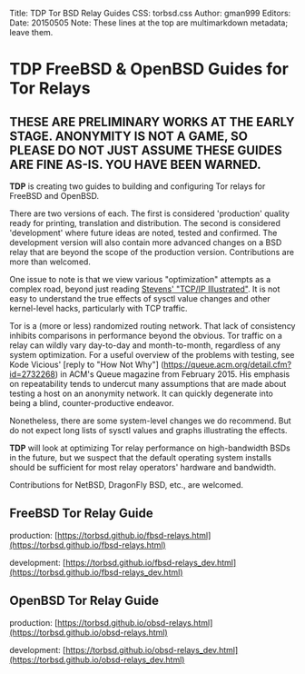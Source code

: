 Title: TDP Tor BSD Relay Guides
CSS: torbsd.css
Author: gman999
Editors:
Date: 20150505
Note: These lines at the top are multimarkdown metadata; leave them.

# __TDP__ FreeBSD & OpenBSD Guides for Tor Relays #

## THESE ARE PRELIMINARY WORKS AT THE EARLY STAGE. ANONYMITY IS NOT A GAME, SO PLEASE DO NOT JUST ASSUME THESE GUIDES ARE FINE AS-IS. YOU HAVE BEEN WARNED. ##

__TDP__ is creating two guides to building and configuring Tor relays for FreeBSD and OpenBSD.

There are two versions of each. The first is considered 'production' quality ready for printing, translation and distribution. The second is considered 'development' where future ideas are noted, tested and confirmed. The development version will also contain more advanced changes on a BSD relay that are beyond the scope of the production version. Contributions are more than welcomed.

One issue to note is that we view various "optimization" attempts as a complex road, beyond just reading [Stevens' "TCP/IP Illustrated"](https://en.wikipedia.org/wiki/TCP/IP_Illustrated). It is not easy to understand the true effects of sysctl value changes and other kernel-level hacks, particularly with TCP traffic.

Tor is a (more or less) randomized routing network. That lack of consistency inhibits comparisons in performance beyond the obvious. Tor traffic on a relay can wildly vary day-to-day and month-to-month, regardless of any system optimization. For a useful overview of the problems with testing, see Kode Vicious' [reply to "How Not Why"] (https://queue.acm.org/detail.cfm?id=2732268) in ACM's Queue magazine from February 2015. His emphasis on repeatability tends to undercut many assumptions that are made about testing a host on an anonymity network. It can quickly degenerate into being a blind, counter-productive endeavor.

Nonetheless, there are some system-level changes we do recommend. But do not expect long lists of sysctl values and graphs illustrating the effects.

__TDP__ will look at optimizing Tor relay performance on high-bandwidth BSDs in the future, but we suspect that the default operating system installs should be sufficient for most relay operators' hardware and bandwidth. 

Contributions for NetBSD, DragonFly BSD, etc., are welcomed.

## FreeBSD Tor Relay Guide

production: [https://torbsd.github.io/fbsd-relays.html](https://torbsd.github.io/fbsd-relays.html)

development: [https://torbsd.github.io/fbsd-relays_dev.html](https://torbsd.github.io/fbsd-relays_dev.html)

## OpenBSD Tor Relay Guide

production: [https://torbsd.github.io/obsd-relays.html](https://torbsd.github.io/obsd-relays.html)

development: [https://torbsd.github.io/obsd-relays_dev.html](https://torbsd.github.io/obsd-relays_dev.html) 
